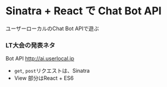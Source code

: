 # Sinatra + React で Chat Bot API
ユーザーローカルのChat Bot APIで遊ぶ

### LT大会の発表ネタ

Bot API
http://ai.userlocal.jp

* `get`, `post`リクエストは、Sinatra
* View 部分はReact + ES6
